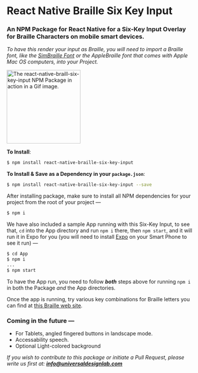 # React Native Braille Six Key Input

### An NPM Package for React Native for a Six-Key Input Overlay for Braille Characters on mobile smart devices.

_To have this render your input as Braille, you will need to import a Braille font, like the [SimBraille Font](http://www.brl.org/simbraille.html 'BRL: Braille Through Remote Learning Web Site, SimBraille Font Page.') or the AppleBraille font that comes with Apple Mac OS computers, into your Project._

<img src="https://i.imgur.com/s7PnhTN.gif" width="200" alt="The react-native-braill-six-key-input NPM Package in action in a Gif image."></img>

**To Install**:

```bash
$ npm install react-native-braille-six-key-input
```

**To Install & Save as a Dependency in your `package.json`**:

```bash
$ npm install react-native-braille-six-key-input --save
```

After installing package, make sure to install all NPM dependencies for your project from the root of your project —

```bash
$ npm i
```

We have also included a sample App running with this Six-Key Input, to see that, `cd` into the App directory and run `npm i` there, then `npm start`, and it will run it in Expo for you (you will need to install [Expo](https://expo.io/) on your Smart Phone to see it run) —

```bash
$ cd App
$ npm i
...
$ npm start
```

To have the App run, you need to follow **_both_** steps above for running `npm i` in both the Package _and_ the App directories.

Once the app is running, try various key combinations for Braille letters you can find at [this Braille web site](https://www.pharmabraille.com/pharmaceutical-braille/the-braille-alphabet/).

### Coming in the future —

- For Tablets, angled fingered buttons in landscape mode.
- Accessability speech.
- Optional Light-colored background

_If you wish to contribute to this package or initiate a Pull Request, please write us first at: **info@universaldesignlab.com**_
